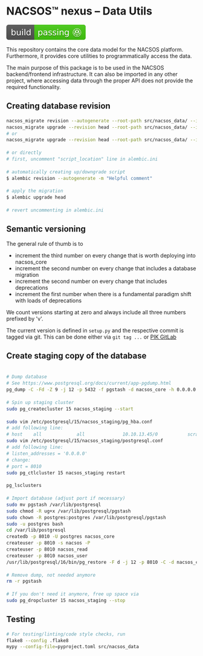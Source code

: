 # NACSOS™ nexus – Data Utils
[![Volkswagen status](.ci/volkswargen_ci.svg)](https://github.com/auchenberg/volkswagen)

This repository contains the core data model for the NACSOS platform.
Furthermore, it provides core utilities to programmatically access the data.

The main purpose of this package is to be used in the NACSOS backend/frontend infrastructure. 
It can also be imported in any other project, where accessing data through the proper API 
does not provide the required functionality.

## Creating database revision
```bash
nacsos_migrate revision --autogenerate --root-path src/nacsos_data/ --ini-file alembic.ini --message "???"
nacsos_migrate upgrade --revision head --root-path src/nacsos_data/ --ini-file alembic.ini
# or
nacsos_migrate upgrade --revision head --root-path src/nacsos_data/ --ini-file alembic.secret.ini
 
# or directly
# first, uncomment "script_location" line in alembic.ini

# automatically creating up/downgrade script
$ alembic revision --autogenerate -m "Helpful comment"

# apply the migration
$ alembic upgrade head

# revert uncommenting in alembic.ini
```

## Semantic versioning
The general rule of thumb is to
  - increment the third number on every change that is worth deploying into nacsos_core
  - increment the second number on every change that includes a database migration
  - increment the second number on every change that includes deprecations
  - increment the first number when there is a fundamental paradigm shift with loads of deprecations

We count versions starting at zero and always include all three numbers prefixed by 'v'.

The current version is defined in `setup.py` and the respective commit is tagged via git.
This can be done either via `git tag ...` or [PIK GitLab](https://gitlab.pik-potsdam.de/mcc-apsis/nacsos/nacsos-data/-/tags)

## Create staging copy of the database
```bash

# Dump database
# See https://www.postgresql.org/docs/current/app-pgdump.html
pg_dump -C -Fd -Z 9 -j 12 -p 5432 -f pgstash -d nacsos_core -h 0.0.0.0

# Spin up staging cluster
sudo pg_createcluster 15 nacsos_staging --start

sudo vim /etc/postgresql/15/nacsos_staging/pg_hba.conf
# add following line:
# host    all             all              10.10.13.45/0           scram-sha-256
sudo vim /etc/postgresql/15/nacsos_staging/postgresql.conf
# add following line:
# listen_addresses = '0.0.0.0'
# change:
# port = 8010  
sudo pg_ctlcluster 15 nacsos_staging restart

pg_lsclusters

# Import database (adjust port if necessary)
sudo mv pgstash /var/lib/postgresql
sudo chmod -R ug+x /var/lib/postgresql/pgstash
sudo chown -R postgres:postgres /var/lib/postgresql/pgstash
sudo -u postgres bash
cd /var/lib/postgresql
createdb -p 8010 -U postgres nacsos_core
createuser -p 8010 -s nacsos -P
createuser -p 8010 nacsos_read
createuser -p 8010 nacsos_user
/usr/lib/postgresql/16/bin/pg_restore -F d -j 12 -p 8010 -C -d nacsos_core pgstash/

# Remove dump, not needed anymore
rm -r pgstash

# If you don't need it anymore, free up space via
sudo pg_dropcluster 15 nacsos_staging --stop
```

## Testing

```bash
# For testing/linting/code style checks, run
flake8 --config .flake8
mypy --config-file=pyproject.toml src/nacsos_data 
```